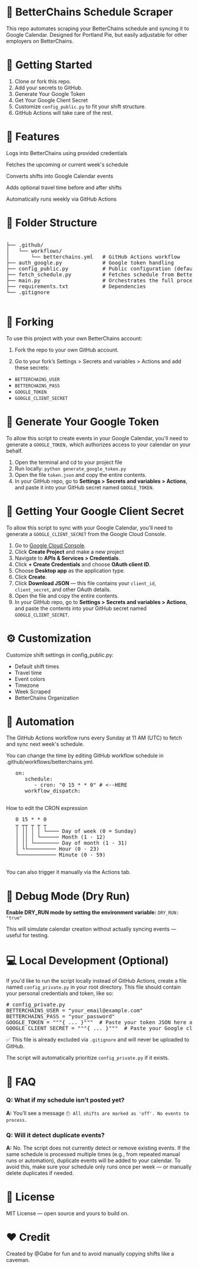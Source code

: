 # 📅 BetterChains Schedule Scraper

This repo automates scraping your BetterChains schedule and syncing it to Google Calendar. Designed for Portland Pie, but easily adjustable for other employers on BetterChains.

# 🚀 Getting Started

1. Clone or fork this repo.
2. Add your secrets to GitHub.
3. Generate Your Google Token
4. Get Your Google Client Secret
5. Customize `config_public.py` to fit your shift structure.
6. GitHub Actions will take care of the rest.

# 🧩 Features

Logs into BetterChains using provided credentials

Fetches the upcoming or current week's schedule

Converts shifts into Google Calendar events

Adds optional travel time before and after shifts

Automatically runs weekly via GitHub Actions

# 📁 Folder Structure

<pre lang="md">  
├── .github/  
│   └── workflows/  
│       └── betterchains.yml   # GitHub Actions workflow  
├── auth_google.py             # Google token handling  
├── config_public.py           # Public configuration (defaults, colors, labels)  
├── fetch_schedule.py          # Fetches schedule from BetterChains  
├── main.py                    # Orchestrates the full process  
├── requirements.txt           # Dependencies  
└── .gitignore
 </pre>

# 🍴 Forking

To use this project with your own BetterChains account:

1.  Fork the repo to your own GitHub account.

2.  Go to your fork’s Settings > Secrets and variables > Actions and add these secrets:

- `BETTERCHAINS_USER`
- `BETTERCHAINS_PASS`
- `GOOGLE_TOKEN`
- `GOOGLE_CLIENT_SECRET`

# 🔑 Generate Your Google Token

To allow this script to create events in your Google Calendar, you'll need to generate a `GOOGLE_TOKEN,` which authorizes access to your calendar on your behalf.

1. Open the terminal and cd to your project file
2. Run locally: `python generate_google_token.py`
3. Open the file `token.json` and copy the entire contents.
4. In your GitHub repo, go to **Settings > Secrets and variables > Actions**, and paste it into your GitHub secret named `GOOGLE_TOKEN`.

# 🔐 Getting Your Google Client Secret

To allow this script to sync with your Google Calendar, you'll need to generate a `GOOGLE_CLIENT_SECRET` from the Google Cloud Console.

1. Go to [Google Cloud Console](https://console.cloud.google.com/).
2. Click **Create Project** and make a new project
3. Navigate to **APIs & Services > Credentials**.
4. Click **+ Create Credentials** and choose **OAuth client ID**.
5. Choose **Desktop app** as the application type.
6. Click **Create**.
7. Click **Download JSON** — this file contains your `client_id`, `client_secret`, and other OAuth details.
8. Open the file and copy the entire contents.
9. In your GitHub repo, go to **Settings > Secrets and variables > Actions**, and paste the contents into your GitHub secret named `GOOGLE_CLIENT_SECRET`.

# ⚙️ Customization

Customize shift settings in config_public.py:

- Default shift times
- Travel time
- Event colors
- Timezone
- Week Scraped
- BetterChains Organization

# 🤖 Automation

The GitHub Actions workflow runs every Sunday at 11 AM (UTC) to fetch and sync next week's schedule.

You can change the time by editing GitHub workflow schedule in .github/workflows/betterchains.yml.

   <pre lang="yml">
   on:
      schedule:
         - cron: "0 15 * * 0" # <--HERE
      workflow_dispatch:
   </pre>

How to edit the CRON expression

   <pre lang="md">
   0 15 * * 0
   ┬ ┬┬ ┬ ┬ ┬
   │ ││ │ │ └──── Day of week (0 = Sunday)
   │ ││ │ └────── Month (1 - 12)
   │ ││ └──────── Day of month (1 - 31)
   │ └└───────── Hour (0 - 23)
   └──────────── Minute (0 - 59)
   </pre>

You can also trigger it manually via the Actions tab.

# 🧪 Debug Mode (Dry Run)

**Enable DRY_RUN mode by setting the environment variable:**
`DRY_RUN: "true"`

This will simulate calendar creation without actually syncing events — useful for testing.

# 💻 Local Development (Optional)

If you'd like to run the script locally instead of GitHub Actions, create a file named `config_private.py` in your root directory. This file should contain your personal credentials and token, like so:

<pre lang="python">
# config_private.py
BETTERCHAINS_USER = "your_email@example.com"
BETTERCHAINS_PASS = "your_password"
GOOGLE_TOKEN = """{ ... }"""  # Paste your token JSON here as a multi-line string
GOOGLE_CLIENT_SECRET = """{ ... }"""  # Paste your Google client secret JSON here as a multi-line string
</pre>

✅ This file is already excluded via `.gitignore` and will never be uploaded to GitHub.

The script will automatically prioritize `config_private.py` if it exists.

# 🙋 FAQ

### **Q:** What if my schedule isn’t posted yet?

**A:** You’ll see a message `🕙 All shifts are marked as 'off'. No events to process.`

### **Q:** Will it detect duplicate events?

**A:** No. The script does not currently detect or remove existing events. If the same schedule is processed multiple times (e.g., from repeated manual runs or automation), duplicate events will be added to your calendar.
To avoid this, make sure your schedule only runs once per week — or manually delete duplicates if needed.

# 📜 License

MIT License — open source and yours to build on.

# ❤️ Credit

Created by @Gabe for fun and to avoid manually copying shifts like a caveman.
